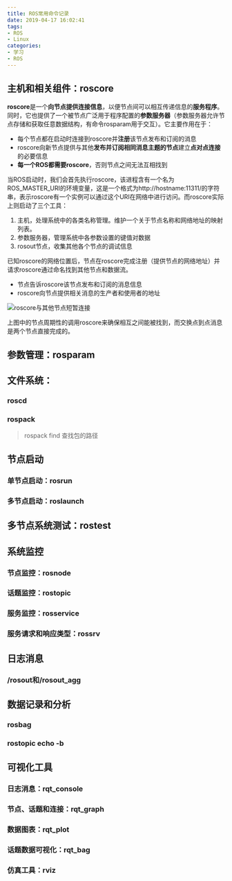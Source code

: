 ```yaml
---
title: ROS常用命令记录
date: 2019-04-17 16:02:41
tags:
- ROS
- Linux
categories:
- 学习
- ROS
---
```


## 主机和相关组件：roscore

**roscore**是一个**向节点提供连接信息**，以便节点间可以相互传递信息的**服务程序**。同时，它也提供了一个被节点广泛用于程序配置的**参数服务器**（参数服务器允许节点存储和获取任意数据结构，有命令rosparam用于交互）。它主要作用在于：

- 每个节点都在启动时连接到roscore并**注册**该节点发布和订阅的消息
- roscore向新节点提供与其他**发布并订阅相同消息主题的节点**建立**点对点连接**的必要信息
- **每一个ROS都需要roscore**，否则节点之间无法互相找到

当ROS启动时，我们会首先执行roscore，该进程含有一个名为ROS_MASTER_URI的环境变量，这是一个格式为http://hostname:11311/的字符串，表示roscore有一个实例可以通过这个URI在网络中进行访问。而roscore实际上则启动了三个工具：

1. 主机，处理系统中的各类名称管理。维护一个关于节点名称和网络地址的映射列表。
2. 参数服务器，管理系统中各参数设置的键值对数据
3. rosout节点，收集其他各个节点的调试信息

已知roscore的网络位置后，节点在roscore完成注册（提供节点的网络地址）并请求roscore通过命名找到其他节点和数据流。

- 节点告诉roscore该节点发布和订阅的消息信息
- roscore向节点提供相关消息的生产者和使用者的地址

![roscore与其他节点短暂连接](<https://charlyhuangrostutorial.files.wordpress.com/2016/09/a.png?w=599&h=340>)

上图中的节点周期性的调用roscore来确保相互之间能被找到，而交换点到点消息是两个节点直接完成的。

## 参数管理：rosparam

## 文件系统：

### roscd

### rospack

> rospack find <package> 查找包的路径

## 节点启动

### 单节点启动：rosrun

### 多节点启动：roslaunch

## 多节点系统测试：rostest

## 系统监控

### 节点监控：rosnode

### 话题监控：rostopic

### 服务监控：rosservice

### 服务请求和响应类型：rossrv

## 日志消息

### /rosout和/rosout_agg

## 数据记录和分析

### rosbag

### rostopic echo -b

## 可视化工具

### 日志消息：rqt_console

### 节点、话题和连接：rqt_graph

### 数据图表：rqt_plot

### 话题数据可视化：rqt_bag

### 仿真工具：rviz



